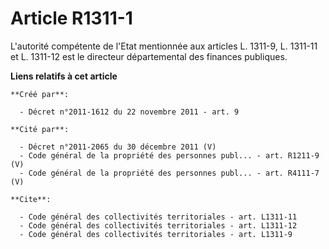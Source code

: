 # Article R1311-1

L'autorité compétente de l'Etat mentionnée aux articles L. 1311-9, L. 1311-11 et L. 1311-12 est le directeur départemental
des finances publiques.

**Liens relatifs à cet article**

	**Créé par**:

	  - Décret n°2011-1612 du 22 novembre 2011 - art. 9

	**Cité par**:

	  - Décret n°2011-2065 du 30 décembre 2011 (V)
	  - Code général de la propriété des personnes publ... - art. R1211-9 (V)
	  - Code général de la propriété des personnes publ... - art. R4111-7 (V)

	**Cite**:

	  - Code général des collectivités territoriales - art. L1311-11
	  - Code général des collectivités territoriales - art. L1311-12
	  - Code général des collectivités territoriales - art. L1311-9
